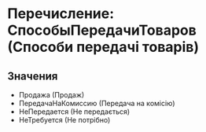 ﻿# Перечисление: СпособыПередачиТоваров (Способи передачі товарів)

## Значения

- Продажа (Продаж)
- ПередачаНаКомиссию (Передача на комісію)
- НеПередается (Не передається)
- НеТребуется (Не потрібно)

